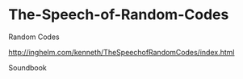 # The-Speech-of-Random-Codes
Random Codes

http://inghelm.com/kenneth/TheSpeechofRandomCodes/index.html

Soundbook
